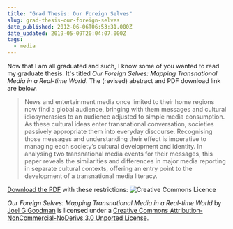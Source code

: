 ```yaml
---
title: "Grad Thesis: Our Foreign Selves"
slug: grad-thesis-our-foreign-selves
date_published: 2012-06-06T06:53:31.000Z
date_updated: 2019-05-09T20:04:07.000Z
tags:
  - media
---
```


Now that I am all graduated and such, I know some of you wanted to read my graduate thesis. It's titled *Our Foreign Selves: Mapping Transnational Media in a Real-time World*. The (revised) abstract and PDF download link are below.

> News and entertainment media once limited to their home regions now find a global audience, bringing with them messages and cultural idiosyncrasies to an audience adjusted to simple media consumption. As these cultural ideas enter transnational conversation, societies passively appropriate them into everyday discourse. Recognising those messages and understanding their effect is imperative to managing each society’s cultural development and identity. In analysing two transnational media events for their messages, this paper reveals the similarities and differences in major media reporting in separate cultural contexts, offering an entry point to the development of a transnational media literacy.

[Download the PDF](http://brvry.co/1bUMZ/4LEeGsgY) with these restrictions:
![Creative Commons Licence](http://i.creativecommons.org/l/by-nc-nd/3.0/88x31.png)

*Our Foreign Selves: Mapping Transnational Media in a Real-time World* by [Joel G Goodman](http://www.joelgoodman.co) is licensed under a [Creative Commons Attribution-NonCommercial-NoDerivs 3.0 Unported License](http://creativecommons.org/licenses/by-nc-nd/3.0/).
